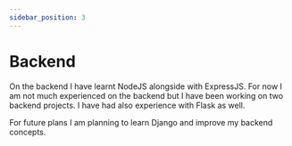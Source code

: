 ```yaml
---
sidebar_position: 3
---
```


# Backend
On the backend I have learnt NodeJS alongside with ExpressJS. For now I am not much experienced on the backend but I have been working on two backend projects. I have
had also experience with Flask as well.

For future plans I am planning to learn Django and improve my backend concepts.
